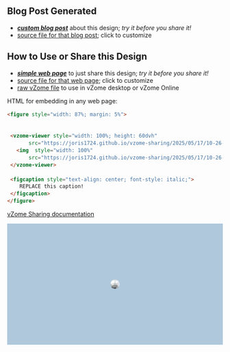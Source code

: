 
## Blog Post Generated

 - [***custom blog post***](<https://joris1724.github.io/vzome-sharing/2025/05/17/Icositetrachoron-Truncations-10-26-45.html>) about this design; *try it before you share it!*
 - [source file for that blog post](<https://github.com/joris1724/vzome-sharing/edit/main/_posts/2025-05-17-Icositetrachoron-Truncations-10-26-45.md>); click to customize
 


## How to Use or Share this Design

 - [***simple web page***](<https://joris1724.github.io/vzome-sharing/2025/05/17/10-26-45-Icositetrachoron-Truncations/>) to just share this design; *try it before you share it!*
 - [source file for that web page](<https://github.com/joris1724/vzome-sharing/edit/main/2025/05/17/10-26-45-Icositetrachoron-Truncations/index.md>); click to customize
 - [raw vZome file](<https://raw.githubusercontent.com/joris1724/vzome-sharing/main/2025/05/17/10-26-45-Icositetrachoron-Truncations/Icositetrachoron-Truncations.vZome>) to use in vZome desktop or vZome Online
 
 HTML for embedding in any web page:
 ```html
<figure style="width: 87%; margin: 5%">
  
  
  <vzome-viewer style="width: 100%; height: 60dvh" 
        src="https://joris1724.github.io/vzome-sharing/2025/05/17/10-26-45-Icositetrachoron-Truncations/Icositetrachoron-Truncations.vZome" >
    <img  style="width: 100%"
        src="https://joris1724.github.io/vzome-sharing/2025/05/17/10-26-45-Icositetrachoron-Truncations/Icositetrachoron-Truncations.png" >
  </vzome-viewer>

  <figcaption style="text-align: center; font-style: italic;">
     REPLACE this caption!
  </figcaption>
</figure>

 ```

[vZome Sharing documentation](https://vzome.github.io/vzome/sharing.html#how-it-works)

![Image](<Icositetrachoron-Truncations.png>)

